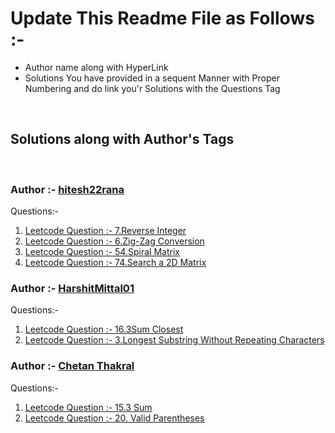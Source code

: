 # Update This Readme File as Follows :-
<ul>
    <li>Author name along with HyperLink</li>
    <li>Solutions You have provided in a sequent Manner with Proper Numbering and do link you'r Solutions with the Questions Tag</li>
</ul>
<br>

## Solutions along with Author's Tags
<br>

### Author :- [hitesh22rana](https://github.com/hitesh22rana)

Questions:- 

1) [Leetcode Question :- 7.Reverse Integer](7_Reverse_integer.cpp)
2) [Leetcode Question :- 6.Zig-Zag Conversion](6_Zig-Zag_conversion.cpp)
3) [Leetcode Question :- 54.Spiral Matrix](54_SPiral_Matrix.cpp)
3) [Leetcode Question :- 74.Search a 2D Matrix](74_Search_a_2D_Matrix.cpp)

### Author :- [HarshitMittal01](https://github.com/HarshitMittal01)
Questions:- 

1) [Leetcode Question :- 16.3Sum Closest](16_3Sum_Closest.cpp)
2) [Leetcode Question :- 3.Longest Substring Without Repeating Characters](3_Longest_Substring_Without_Repeating_Characters.cpp)


### Author :- [Chetan Thakral](https://github.com/chetan-2002)
Questions:- 

1) [Leetcode Question :- 15.3 Sum](15.3-sum.cpp)
2) [Leetcode Question :- 20. Valid Parentheses](20.valid-parentheses.cpp)
